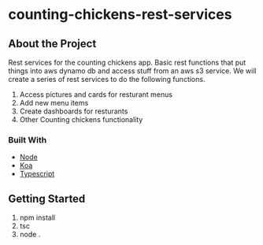 # counting-chickens-rest-services

## About the Project
Rest services for the counting chickens app. Basic rest functions that put things into aws dynamo db and access stuff from an aws s3 service. We will create a series of rest services to do the following functions.
1. Access pictures and cards for resturant menus
2. Add new menu items
3. Create dashboards for resturants
4. Other Counting chickens functionality

### Built With
* [Node](https://node.js/)
* [Koa](https://koajs.com/)
* [Typescript](https://www.typescriptlang.org/)

## Getting Started
1. npm install
2. tsc
3. node .


